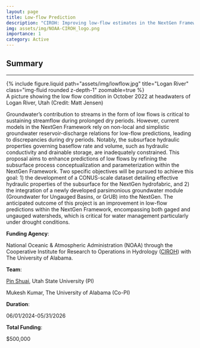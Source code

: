 ```yaml
---
layout: page
title: Low-flow Prediction
description: "CIROH: Improving low-flow estimates in the NextGen Framework through improved subsurface conceptualization and parameterization"
img: assets/img/NOAA-CIROH_logo.png
importance: 1
category: Active
---
```


## Summary
---
<div class="row">
    <div class="col-sm mt-3 mt-md-0">
        {% include figure.liquid path="assets/img/lowflow.jpg" title="Logan River" class="img-fluid rounded z-depth-1" zoomable=true %}
    </div>
</div>
<div class="caption">
    A picture showing the low flow condition in October 2022 at headwaters of Logan River, Utah (Credit: Matt Jensen)
</div>


Groundwater’s contribution to streams in the form of low flows is critical to sustaining streamflow during prolonged dry periods. However, current models in the NextGen Framework rely on non-local and simplistic groundwater reservoir-discharge relations for low-flow predictions, leading to discrepancies during dry periods. Notably, the subsurface hydraulic properties governing baseflow rate and volume, such as hydraulic conductivity and drainable storage, are inadequately constrained. This proposal aims to enhance predictions of low flows by refining the subsurface process conceptualization and parameterization within the NextGen Framework. Two specific objectives will be pursued to achieve this goal: 1) the development of a CONUS-scale dataset detailing effective hydraulic properties of the subsurface for the NextGen hydrofabric, and 2) the integration of a newly developed parsimonious groundwater module (Groundwater for Ungauged Basins, or GrUB) into the NextGen. The anticipated outcome of this project is an improvement in low-flow predictions within the NextGen Framework, encompassing both gaged and ungauged watersheds, which is critical for water management particularly under drought conditions.

**Funding Agency**: 

National Oceanic & Atmospheric Administration (NOAA)
through the Cooperative Institute for Research to Operations in Hydrology (<a href="https://ciroh.ua.edu/">CIROH</a>) with The University of Alabama. 

**Team**: 

[Pin Shuai](/members/Pin_Shuai), Utah State University (PI)

Mukesh Kumar, The University of Alabama (Co-PI)

**Duration**: 

06/01/2024-05/31/2026

**Total Funding**: 

$500,000


